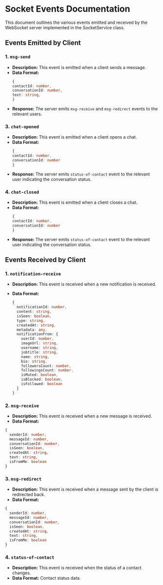 # Socket Events Documentation

This document outlines the various events emitted and received by the WebSocket server implemented in the SocketService class.

## Events Emitted by Client

### 1. `msg-send`

- **Description:** This event is emitted when a client sends a message.
- **Data Format:**
  ```typescript
  {
  contactId: number,
  conversationId: number,
  text: string,
  }
  ```
- **Response:** The server emits `msg-receive` and `msg-redirect` events to the relevant users.

### 3. `chat-opened`

- **Description:** This event is emitted when a client opens a chat.
- **Data Format:**
  ```typescript
  {
  contactId: number,
  conversationId: number
  }
  ```
- **Response:** The server emits `status-of-contact` event to the relevant user indicating the conversation status.

### 4. `chat-closed`

- **Description:** This event is emitted when a client closes a chat.
- **Data Format:**
  ```typescript
  {
  contactId: number,
  conversationId: number
  }
  ```
- **Response:** The server emits `status-of-contact` event to the relevant user indicating the conversation status.

## Events Received by Client

### 1. `notification-receive`

- **Description:** This event is received when a new notification is received.
- **Data Format:**

  ```typescript
  {
    notificationId: number,
    content: string,
    isSeen: boolean,
    type: string,
    createdAt: string,
    metadata: any,
    notificationFrom: {
      userId: number,
      imageUrl: string,
      username: string,
      jobtitle: string,
      name: string,
      bio: string,
      followersCount: number,
      followingsCount: number,
      isMuted: boolean,
      isBlocked: boolean,
      isFollowed: boolean
    }
  }
  ```

### 2. `msg-receive`

- **Description:** This event is received when a new message is received.
- **Data Format:**
```typescript
{
  senderId: number,
  messageId: number,
  conversationId: number,
  isSeen: boolean,
  createdAt: string,
  text: string,
  isFromMe: boolean
}
```

### 3. `msg-redirect`

- **Description:** This event is received when a message sent by the client is redirected back.
- **Data Format:** 

```typescript
{
  senderId: number,
  messageId: number,
  conversationId: number,
  isSeen: boolean,
  createdAt: string,
  text: string,
  isFromMe: boolean
}
```

### 4. `status-of-contact`

- **Description:** This event is received when the status of a contact changes.
- **Data Format:** Contact status data.

